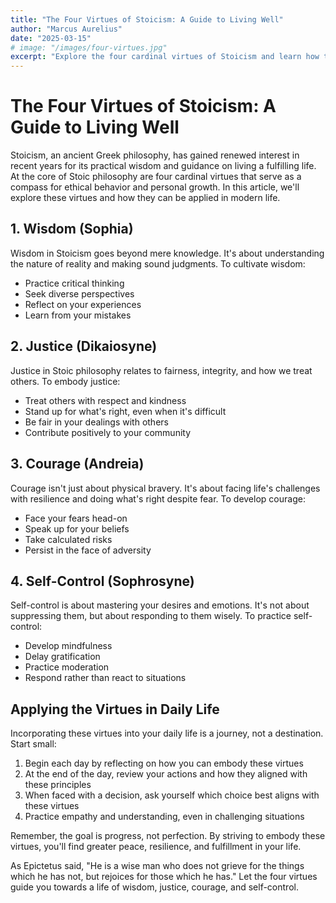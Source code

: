 ```yaml
---
title: "The Four Virtues of Stoicism: A Guide to Living Well"
author: "Marcus Aurelius"
date: "2025-03-15"
# image: "/images/four-virtues.jpg"
excerpt: "Explore the four cardinal virtues of Stoicism and learn how to apply them in your daily life for greater wisdom and resilience."
---
```


# The Four Virtues of Stoicism: A Guide to Living Well

Stoicism, an ancient Greek philosophy, has gained renewed interest in recent years for its practical wisdom and guidance on living a fulfilling life. At the core of Stoic philosophy are four cardinal virtues that serve as a compass for ethical behavior and personal growth. In this article, we'll explore these virtues and how they can be applied in modern life.

## 1. Wisdom (Sophia)

Wisdom in Stoicism goes beyond mere knowledge. It's about understanding the nature of reality and making sound judgments. To cultivate wisdom:

- Practice critical thinking
- Seek diverse perspectives
- Reflect on your experiences
- Learn from your mistakes

## 2. Justice (Dikaiosyne)

Justice in Stoic philosophy relates to fairness, integrity, and how we treat others. To embody justice:

- Treat others with respect and kindness
- Stand up for what's right, even when it's difficult
- Be fair in your dealings with others
- Contribute positively to your community

## 3. Courage (Andreia)

Courage isn't just about physical bravery. It's about facing life's challenges with resilience and doing what's right despite fear. To develop courage:

- Face your fears head-on
- Speak up for your beliefs
- Take calculated risks
- Persist in the face of adversity

## 4. Self-Control (Sophrosyne)

Self-control is about mastering your desires and emotions. It's not about suppressing them, but about responding to them wisely. To practice self-control:

- Develop mindfulness
- Delay gratification
- Practice moderation
- Respond rather than react to situations

## Applying the Virtues in Daily Life

Incorporating these virtues into your daily life is a journey, not a destination. Start small:

1. Begin each day by reflecting on how you can embody these virtues
2. At the end of the day, review your actions and how they aligned with these principles
3. When faced with a decision, ask yourself which choice best aligns with these virtues
4. Practice empathy and understanding, even in challenging situations

Remember, the goal is progress, not perfection. By striving to embody these virtues, you'll find greater peace, resilience, and fulfillment in your life.

As Epictetus said, "He is a wise man who does not grieve for the things which he has not, but rejoices for those which he has." Let the four virtues guide you towards a life of wisdom, justice, courage, and self-control.

